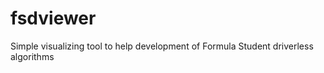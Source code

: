 # fsdviewer

Simple visualizing tool to help development of Formula Student driverless algorithms


